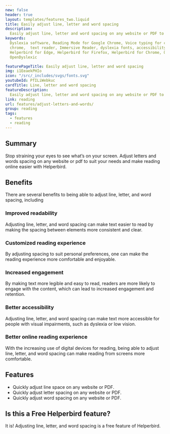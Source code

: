 ```yaml
---
new: false
header: true
layout: templates/features_two.liquid
title: Easily adjust line, letter and word spacing
description:
  Easily adjust line, letter and word spacing on any website or PDF to improve readability and customize your online reading experience. Available on Chrome, Edge, Firefox, iPad, and iPhone as an extension.
keywords:
  Dyslexia software, Reading Mode for Google Chrome, Voice typing for chrome, Text to speech for
  chrome,  text reader, Immersive Reader, dyslexia fonts, accessibility software, dyslexia software,
  Helperbird for Edge, Helperbird for Firefox, Helperbird for Chrome, Opendyslexic for Chrome,
  OpenDyslexic

featurePageTitle: Easily adjust line, letter and word spacing
img: i1EeaekPHIo
icon: "/src/_includes/svgs/fonts.svg"
youtubeId: PfILiWebkuc
cardTitle: Line, letter and word spacing
featureDescription:
  Easily adjust line, letter and word spacing on any website or PDF to improve readability and customize your online reading experience. 
link: reading
url: features/adjust-letters-and-words/
group: reading
tags: 
  - features
  - reading
---
```



## Summary

Stop straining your eyes to see what’s on your screen. Adjust letters and words spacing on any website or pdf to suit your needs and make reading online easier with Helperbird.


## Benefits

There are several benefits to being able to adjust line, letter, and word spacing, including

### Improved readability
Adjusting line, letter, and word spacing can make text easier to read by making the spacing between elements more consistent and clear.

### Customized reading experience
By adjusting spacing to suit personal preferences, one can make the reading experience more comfortable and enjoyable.

### Increased engagement
By making text more legible and easy to read, readers are more likely to engage with the content, which can lead to increased engagement and retention.

### Better accessibility
Adjusting line, letter, and word spacing can make text more accessible for people with visual impairments, such as dyslexia or low vision.

### Better online reading experience 
With the increasing use of digital devices for reading, being able to adjust line, letter, and word spacing can make reading from screens more comfortable.


## Features

- Quickly adjust line space on any website or PDF.
- Quickly adjust letter spacing on any website or PDF.
- Quickly adjust word spacing on any website or PDF.


## Is this a Free Helperbird feature?
It is! Adjusting line, letter, and word spacing is a free feature of Helperbird.




